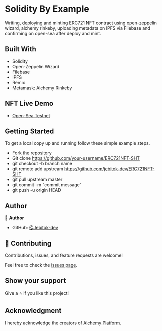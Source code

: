 # Solidity By Example 
Writing, deploying and minting ERC721 NFT contract using open-zeppelin wizard, alchemy rinkeby, uploading metadata on IPFS via Filebase and confirming on open-sea after deploy and mint.


## Built With

- Solidity
- Open-Zeppelin Wizard
- Filebase
- IPFS
- Remix
- Metamask: Alchemy Rinkeby

## NFT Live Demo 
- [Open-Sea Testnet](https://testnets.opensea.io/0x34d9297629323795CE29190159206cDD81e6B2d2)
## Getting Started

To get a local copy up and running follow these simple example steps.

- Fork the repository
- Git clone https://github.com/your-username/ERC721NFT-SHT
- git checkout -b branch name
- git remote add upstream https://github.com/jebitok-dev/ERC721NFT-SHT
- git pull upstream master
- git commit -m "commit message"
- git push -u origin HEAD

## Author

👤 **Author**

- GitHub: [@Jebitok-dev](https://github.com/Jebitok-dev)

## 🤝 Contributing

Contributions, issues, and feature requests are welcome!

Feel free to check the [issues page](issues/).

## Show your support

Give a ⭐️ if you like this project!

## Acknowledgment

 I hereby acknowledge the creators of [Alchemy Platform](https://docs.alchemy.com/alchemy/).